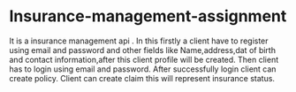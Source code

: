 # Insurance-management-assignment

It is a insurance management api .
In this firstly a client have to register using email and password and other fields like Name,address,dat of birth and contact information,after this client profile will be created.
Then client has to login using email and password.
After successfully login client can create policy.
Client can create claim this will represent insurance status.

